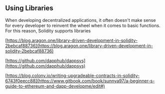 ## Using Libraries

When developing decentralized applications, it often doesn't make sense for every developer to reinvent the wheel when it comes to basic functions.  For this reason, Solidity supports libraries

[https://blog.aragon.one/library-driven-development-in-solidity-2bebcaf88736](https://blog.aragon.one/library-driven-development-in-solidity-2bebcaf88736)

[https://github.com/dapphub/dappsys](https://github.com/dapphub/dappsys)

[https://blog.colony.io/writing-upgradeable-contracts-in-solidity-6743f0eecc88](https://www.gitbook.com/book/sunnya97/a-beginner-s-guide-to-ethereum-and-dapp-developme/edit#)

